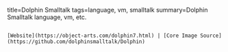 title=Dolphin Smalltalk
tags=language, vm, smalltalk
summary=Dolphin Smalltalk language, vm, etc.
~~~~~~

[Website](https://object-arts.com/dolphin7.html) | [Core Image Source](https://github.com/dolphinsmalltalk/Dolphin)

